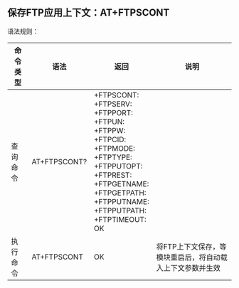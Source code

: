 ## 保存FTP应用上下文：AT+FTPSCONT

语法规则：

| 命令类型 | 语法         | 返回                                                         | 说明                                                      |
| -------- | ------------ | ------------------------------------------------------------ | --------------------------------------------------------- |
| 查询命令 | AT+FTPSCONT? | +FTPSCONT: <value><br>+FTPSERV: <value><br>+FTPPORT: <value><br>+FTPUN: <value><br>+FTPPW: <value><br>+FTPCID: <value><br>+FTPMODE: <value><br>+FTPTYPE: <value><br>+FTPPUTOPT: <value><br>+FTPREST: <value><br>+FTPGETNAME: <value><br>+FTPGETPATH: <value><br>+FTPPUTNAME: <value><br>+FTPPUTPATH: <value><br>+FTPTIMEOUT: <value> <br>OK |                                                           |
| 执行命令 | AT+FTPSCONT  | OK                                                           | 将FTP上下文保存，等模块重启后，将自动载入上下文参数并生效 |
